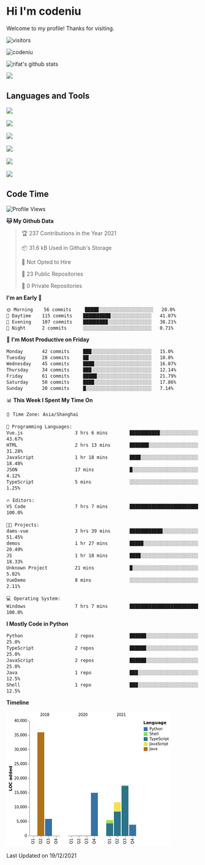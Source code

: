 # Hi I'm codeniu
Welcome to my profile! Thanks for visiting.

 ![visitors](https://visitor-badge.laobi.icu/badge?page_id=Codeniu.youngniu)

 ![codeniu](https://img.shields.io/github/stars/codeniu.svg)



![rifat's github stats](https://github-readme-stats.vercel.app/api?username=Codeniu&show_icons=true)



 ![](https://github-readme-stats.vercel.app/api/top-langs/?username=codeniu&theme=white-green)



## Languages and Tools

 ![](https://img.shields.io/badge/CSS-239120?&style=for-the-badge&logo=css3&logoColor=white&color=red)

 ![](https://img.shields.io/badge/JavaScript-F7DF1E?style=for-the-badge&logo=javascript&logoColor=black)

 ![](https://img.shields.io/badge/Node.js-43853D?style=for-the-badge&logo=node.js&logoColor=white)

 ![](https://img.shields.io/badge/Go-00ADD8?style=for-the-badge&logo=go&logoColor=white)

 ![](https://img.shields.io/badge/React-20232A?style=for-the-badge&logo=react&logoColor=61DAFB)

 ![](https://img.shields.io/badge/Vue.js-35495E?style=for-the-badge&logo=vue.js&logoColor=4FC08D)



## Code Time

<!--START_SECTION:waka-->
![Profile Views](http://img.shields.io/badge/Profile%20Views-3-blue)

**🐱 My Github Data** 

> 🏆 237 Contributions in the Year 2021
 > 
> 📦 31.6 kB Used in Github's Storage 
 > 
> 🚫 Not Opted to Hire
 > 
> 📜 23 Public Repositories 
 > 
> 🔑 0 Private Repositories  
 > 
**I'm an Early 🐤** 

```text
🌞 Morning    56 commits     █████░░░░░░░░░░░░░░░░░░░░   20.0% 
🌆 Daytime    115 commits    ██████████░░░░░░░░░░░░░░░   41.07% 
🌃 Evening    107 commits    █████████░░░░░░░░░░░░░░░░   38.21% 
🌙 Night      2 commits      ░░░░░░░░░░░░░░░░░░░░░░░░░   0.71%

```
📅 **I'm Most Productive on Friday** 

```text
Monday       42 commits     ███░░░░░░░░░░░░░░░░░░░░░░   15.0% 
Tuesday      28 commits     ██░░░░░░░░░░░░░░░░░░░░░░░   10.0% 
Wednesday    45 commits     ████░░░░░░░░░░░░░░░░░░░░░   16.07% 
Thursday     34 commits     ███░░░░░░░░░░░░░░░░░░░░░░   12.14% 
Friday       61 commits     █████░░░░░░░░░░░░░░░░░░░░   21.79% 
Saturday     50 commits     ████░░░░░░░░░░░░░░░░░░░░░   17.86% 
Sunday       20 commits     █░░░░░░░░░░░░░░░░░░░░░░░░   7.14%

```


📊 **This Week I Spent My Time On** 

```text
⌚︎ Time Zone: Asia/Shanghai

💬 Programming Languages: 
Vue.js                   3 hrs 6 mins        ███████████░░░░░░░░░░░░░░   43.67% 
HTML                     2 hrs 13 mins       ███████░░░░░░░░░░░░░░░░░░   31.28% 
JavaScript               1 hr 18 mins        ████░░░░░░░░░░░░░░░░░░░░░   18.48% 
JSON                     17 mins             █░░░░░░░░░░░░░░░░░░░░░░░░   4.12% 
TypeScript               5 mins              ░░░░░░░░░░░░░░░░░░░░░░░░░   1.25%

🔥 Editors: 
VS Code                  7 hrs 7 mins        █████████████████████████   100.0%

🐱‍💻 Projects: 
dams-vue                 3 hrs 39 mins       ████████████░░░░░░░░░░░░░   51.45% 
demos                    1 hr 27 mins        █████░░░░░░░░░░░░░░░░░░░░   20.49% 
JS                       1 hr 18 mins        ████░░░░░░░░░░░░░░░░░░░░░   18.33% 
Unknown Project          21 mins             █░░░░░░░░░░░░░░░░░░░░░░░░   5.02% 
VueDemo                  8 mins              ░░░░░░░░░░░░░░░░░░░░░░░░░   2.11%

💻 Operating System: 
Windows                  7 hrs 7 mins        █████████████████████████   100.0%

```

**I Mostly Code in Python** 

```text
Python                   2 repos             ██████░░░░░░░░░░░░░░░░░░░   25.0% 
TypeScript               2 repos             ██████░░░░░░░░░░░░░░░░░░░   25.0% 
JavaScript               2 repos             ██████░░░░░░░░░░░░░░░░░░░   25.0% 
Java                     1 repo              ███░░░░░░░░░░░░░░░░░░░░░░   12.5% 
Shell                    1 repo              ███░░░░░░░░░░░░░░░░░░░░░░   12.5%

```


**Timeline**

![Chart not found](https://raw.githubusercontent.com/Codeniu/Codeniu/master/charts/bar_graph.png) 


 Last Updated on 19/12/2021
<!--END_SECTION:waka-->
